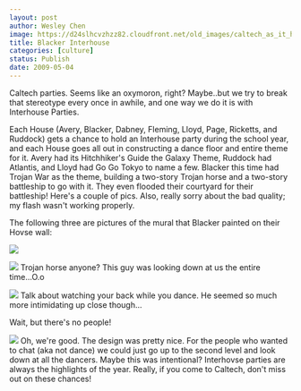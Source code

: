 ```yaml
---
layout: post
author: Wesley Chen
image: https://d24slhcvzhzz82.cloudfront.net/old_images/caltech_as_it_happens/6a0105349b8251970b0115706882e0970b.jpg
title: Blacker Interhouse
categories: [culture]
status: Publish
date: 2009-05-04
---
```



Caltech parties. Seems like an oxymoron, right? Maybe..but we try to break that stereotype every once in awhile, and one way we do it is with Interhouse Parties.

Each House (Avery, Blacker, Dabney, Fleming, Lloyd, Page, Ricketts, and Ruddock) gets a chance to hold an Interhouse party during the school year, and each House goes all out in constructing a dance floor and entire theme for it. 
Avery had its Hitchhiker's Guide the Galaxy Theme, Ruddock had Atlantis, and Lloyd had Go Go Tokyo to name a few. Blacker this time had Trojan War as the theme, building a two-story Trojan horse and a two-story battleship to go with it. They even flooded their courtyard for their battleship! 
Here's a couple of pics. Also, really sorry about the bad quality; my flash wasn't working properly.

The following three are pictures of the mural that Blacker painted on their Hovse wall:


![](https://d24slhcvzhzz82.cloudfront.net/old_images/6a0105349b8251970b01156f7283c9970c.jpg)

![](https://d24slhcvzhzz82.cloudfront.net/old_images/caltech_as_it_happens/6a0105349b8251970b0115706883f0970b.jpg)
Trojan horse anyone? This guy was looking down at us the entire time...O.o


![](https://d24slhcvzhzz82.cloudfront.net/old_images/caltech_as_it_happens/6a0105349b8251970b0115706884d4970b.jpg)
Talk about watching your back while you dance. He seemed so much more intimidating up close though...

Wait, but there's no people!


![](https://d24slhcvzhzz82.cloudfront.net/old_images/caltech_as_it_happens/6a0105349b8251970b01156f7286e1970c.jpg)
Oh, we're good. The design was pretty nice. For the people who wanted to chat (aka not dance) we could just go up to the second level and look down at all the dancers. Maybe this was intentional?
Interhovse parties are always the highlights of the year. Really, if you come to Caltech, don't miss out on these chances!
